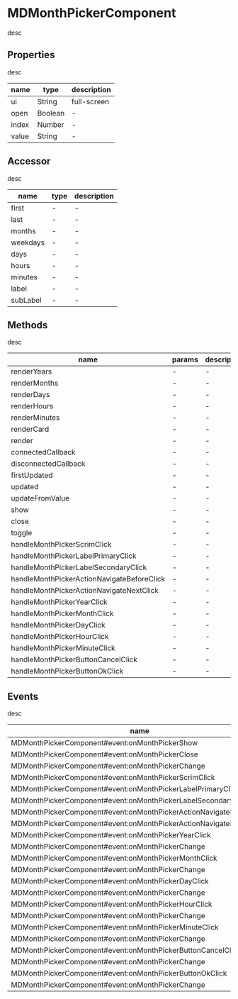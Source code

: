 # MDMonthPickerComponent
desc 

## Properties
desc 

name|type|description
---|---|---
ui|String|full-screen
open|Boolean|-
index|Number|-
value|String|-

## Accessor
desc 

name|type|description
---|---|---
first|-|-
last|-|-
months|-|-
weekdays|-|-
days|-|-
hours|-|-
minutes|-|-
label|-|-
subLabel|-|-

## Methods
desc 

name|params|description
---|---|---
renderYears|-|-
renderMonths|-|-
renderDays|-|-
renderHours|-|-
renderMinutes|-|-
renderCard|-|-
render|-|-
connectedCallback|-|-
disconnectedCallback|-|-
firstUpdated|-|-
updated|-|-
updateFromValue|-|-
show|-|-
close|-|-
toggle|-|-
handleMonthPickerScrimClick|-|-
handleMonthPickerLabelPrimaryClick|-|-
handleMonthPickerLabelSecondaryClick|-|-
handleMonthPickerActionNavigateBeforeClick|-|-
handleMonthPickerActionNavigateNextClick|-|-
handleMonthPickerYearClick|-|-
handleMonthPickerMonthClick|-|-
handleMonthPickerDayClick|-|-
handleMonthPickerHourClick|-|-
handleMonthPickerMinuteClick|-|-
handleMonthPickerButtonCancelClick|-|-
handleMonthPickerButtonOkClick|-|-

## Events
desc 

name|params|description
---|---|---
MDMonthPickerComponent#event:onMonthPickerShow|-|-
MDMonthPickerComponent#event:onMonthPickerClose|-|-
MDMonthPickerComponent#event:onMonthPickerChange|-|-
MDMonthPickerComponent#event:onMonthPickerScrimClick|-|-
MDMonthPickerComponent#event:onMonthPickerLabelPrimaryClick|-|-
MDMonthPickerComponent#event:onMonthPickerLabelSecondaryClick|-|-
MDMonthPickerComponent#event:onMonthPickerActionNavigateBeforeClick|-|-
MDMonthPickerComponent#event:onMonthPickerActionNavigateNextClick|-|-
MDMonthPickerComponent#event:onMonthPickerYearClick|-|-
MDMonthPickerComponent#event:onMonthPickerChange|-|-
MDMonthPickerComponent#event:onMonthPickerMonthClick|-|-
MDMonthPickerComponent#event:onMonthPickerChange|-|-
MDMonthPickerComponent#event:onMonthPickerDayClick|-|-
MDMonthPickerComponent#event:onMonthPickerChange|-|-
MDMonthPickerComponent#event:onMonthPickerHourClick|-|-
MDMonthPickerComponent#event:onMonthPickerChange|-|-
MDMonthPickerComponent#event:onMonthPickerMinuteClick|-|-
MDMonthPickerComponent#event:onMonthPickerChange|-|-
MDMonthPickerComponent#event:onMonthPickerButtonCancelClick|-|-
MDMonthPickerComponent#event:onMonthPickerChange|-|-
MDMonthPickerComponent#event:onMonthPickerButtonOkClick|-|-
MDMonthPickerComponent#event:onMonthPickerChange|-|-

